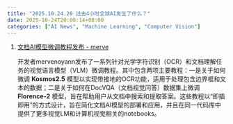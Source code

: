 ```yaml
---
title: "2025.10.24.20 过去4小时全球AI发生了什么？"
date: 2025-10-24T20:00:14+08:00
categories: ["AI News", "Machine Learning", "Computer Vision"]
---
```


1.  [文档AI模型微调教程发布 - merve](https://x.com/mervenoyann/status/1981657581283381672)

    开发者mervenoyann发布了一系列针对光学字符识别（OCR）和文档理解任务的视觉语言模型（VLM）微调教程。其中包含两项主要教程：一是关于如何微调 **Kosmos2.5** 模型以实现带接地的OCR功能，适用于处理包含边界框和文本的数据；二是关于如何在DocVQA（文档视觉问答）数据集上微调 **Florence-2** 模型，旨在帮助用户从文档中搜索和提取答案。这些教程以“即插即用”的方式设计，旨在简化文档AI模型的部署和应用，并且在同一代码库中提供了更多视觉LM和计算机视觉相关的notebooks。